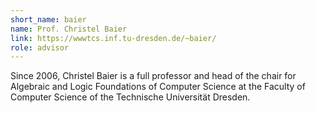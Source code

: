 ```yaml
---
short_name: baier
name: Prof. Christel Baier
link: https://wwwtcs.inf.tu-dresden.de/~baier/
role: advisor
---
```

Since 2006, Christel Baier is a full professor and head of the chair for Algebraic and Logic Foundations of Computer Science at the Faculty of Computer Science of the Technische Universität Dresden. 
